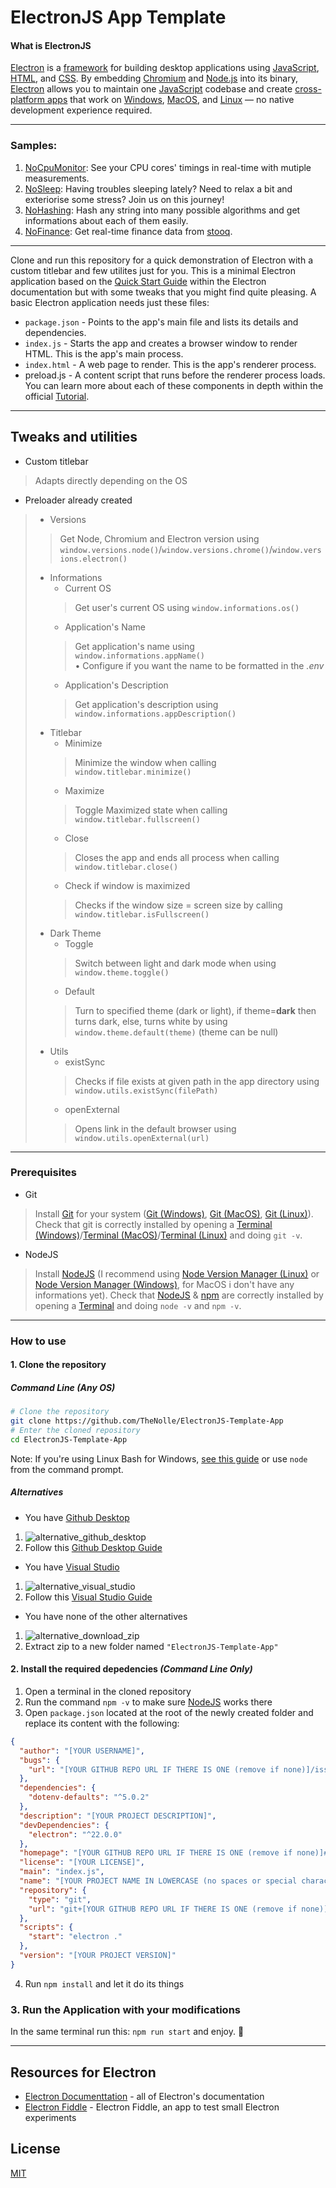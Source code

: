 # ElectronJS App Template

#### What is ElectronJS

[Electron] is a [framework] for building desktop applications using [JavaScript], [HTML], and [CSS]. By embedding [Chromium] and [Node.js] into its binary, [Electron] allows you to maintain one [JavaScript] codebase and create [cross-platform apps] that work on [Windows], [MacOS], and [Linux] — no native development experience required.

---


### Samples:
1. [NoCpuMonitor]: See your CPU cores' timings in real-time with mutiple measurements.
2. [NoSleep]: Having troubles sleeping lately? Need to relax a bit and exteriorise some stress? Join us on this journey!
3. [NoHashing]: Hash any string into many possible algorithms and get informations about each of them easily.
4. [NoFinance]: Get real-time finance data from [stooq].


---


Clone and run this repository for a quick demonstration of Electron with a custom titlebar and few utilites just for you.
This is a minimal Electron application based on the [Quick Start Guide] within the Electron documentation but with some tweaks that you might find quite pleasing.
A basic Electron application needs just these files:
- `package.json` - Points to the app's main file and lists its details and dependencies.
- `index.js` - Starts the app and creates a browser window to render HTML. This is the app's main process.
- `index.html` - A web page to render. This is the app's renderer process.
- preload.js - A content script that runs before the renderer process loads.
You can learn more about each of these components in depth within the official [Tutorial].


---

## Tweaks and utilities
- Custom titlebar
> Adapts directly depending on the OS
- Preloader already created
> - Versions
> > Get Node, Chromium and Electron version using `window.versions.node()`/`window.versions.chrome()`/`window.versions.electron()`
> - Informations
>   - Current OS
>   > Get user's current OS using `window.informations.os()`
>   - Application's Name
>   > Get application's name using `window.informations.appName()`<br>
>       • Configure if you want the name to be formatted in the *.env*
>   - Application's Description
>   > Get application's description using `window.informations.appDescription()`
> - Titlebar
>   - Minimize
>   > Minimize the window when calling `window.titlebar.minimize()`
>   - Maximize
>   > Toggle Maximized state when calling `window.titlebar.fullscreen()`
>   - Close
>   > Closes the app and ends all process when calling `window.titlebar.close()`
>   - Check if window is maximized
>   > Checks if the window size = screen size by calling `window.titlebar.isFullscreen()`
> - Dark Theme
>   - Toggle
>   > Switch between light and dark mode when using `window.theme.toggle()`
>   - Default
>   > Turn to specified theme (dark or light), if theme=**dark** then turns dark, else, turns white by using `window.theme.default(theme)` (theme can be null)
> - Utils
>   - existSync
>   > Checks if file exists at given path in the app directory using `window.utils.existSync(filePath)`
>   - openExternal
>   > Opens link in the default browser using `window.utils.openExternal(url)`


---


### Prerequisites
- Git
> Install [Git] for your system ([Git (Windows)], [Git (MacOS)], [Git (Linux)]).
> Check that git is correctly installed by opening a [Terminal (Windows)]/[Terminal (MacOS)]/[Terminal (Linux)] and doing `git -v`.
- NodeJS
> Install [NodeJS] (I recommend using [Node Version Manager (Linux)] or [Node Version Manager (Windows)], for MacOS i don't have any informations yet).
> Check that [NodeJS] & [npm] are correctly installed by opening a [Terminal] and doing `node -v` and `npm -v`.


---


### How to use

#### 1. Clone the repository
##### Command Line *(Any OS)*
```sh
# Clone the repository
git clone https://github.com/TheNolle/ElectronJS-Template-App
# Enter the cloned repository
cd ElectronJS-Template-App
```
Note: If you're using Linux Bash for Windows, [see this guide] or use `node` from the command prompt.

##### Alternatives
- You have [Github Desktop]
1. ![alternative_github_desktop](https://i.imgur.com/31gG5UK.png)
2. Follow this [Github Desktop Guide]
- You have [Visual Studio]
1. ![alternative_visual_studio](https://i.imgur.com/zViSlnn.png)
2. Follow this [Visual Studio Guide]
- You have none of the other alternatives
1. ![alternative_download_zip](https://i.imgur.com/XoTq7vo.png)
2. Extract zip to a new folder named `"ElectronJS-Template-App"`

#### 2. Install the required depedencies *(Command Line Only)*
1. Open a terminal in the cloned repository
2. Run the command `npm -v` to make sure [NodeJS] works there
3. Open `package.json` located at the root of the newly created folder and replace its content with the following:
```json
{
  "author": "[YOUR USERNAME]",
  "bugs": {
    "url": "[YOUR GITHUB REPO URL IF THERE IS ONE (remove if none)]/issues"
  },
  "dependencies": {
    "dotenv-defaults": "^5.0.2"
  },
  "description": "[YOUR PROJECT DESCRIPTION]",
  "devDependencies": {
    "electron": "^22.0.0"
  },
  "homepage": "[YOUR GITHUB REPO URL IF THERE IS ONE (remove if none)]#readme",
  "license": "[YOUR LICENSE]",
  "main": "index.js",
  "name": "[YOUR PROJECT NAME IN LOWERCASE (no spaces or special characters)]",
  "repository": {
    "type": "git",
    "url": "git+[YOUR GITHUB REPO URL IF THERE IS ONE (remove if none)].git"
  },
  "scripts": {
    "start": "electron ."
  },
  "version": "[YOUR PROJECT VERSION]"
}
```
4. Run `npm install` and let it do its things

### 3. Run the Application with your modifications
In the same terminal run this: `npm run start` and enjoy. 🎉


---


## Resources for Electron
- [Electron Documenttation] - all of Electron's documentation
- [Electron Fiddle] - Electron Fiddle, an app to test small Electron experiments

## License
[MIT]



<!-- Variables -->
  [Electron]: https://www.electronjs.org/
  [framework]: https://www.codecademy.com/resources/blog/what-is-a-framework/
  [JavaScript]: https://developer.mozilla.org/en-US/docs/Learn/JavaScript/First_steps/What_is_JavaScript
  [HTML]: https://www.hostinger.com/tutorials/what-is-html
  [CSS]: https://developer.mozilla.org/en-US/docs/Learn/CSS/First_steps/What_is_CSS
  [Chromium]: https://www.chromium.org/
  [Node.js]: https://nodejs.org/
  [cross-platform apps]: https://en.wikipedia.org/wiki/Cross-platform_software
  [Windows]: https://www.computerhope.com/jargon/w/windows.htm
  [MacOS]: https://www.techtarget.com/whatis/definition/Mac-OS
  [Linux]: https://www.linux.com/what-is-linux/
  [Quick Start Guide]: https://electronjs.org/docs/latest/tutorial/quick-start
  [Tutorial]: https://www.electronjs.org/docs/latest/tutorial/tutorial-prerequisites
  [Git]: https://git-scm.com/
  [Git (Windows)]: https://git-scm.com/download/win/
  [Git (MacOS)]: https://git-scm.com/download/mac/
  [Git (Linux)]: https://git-scm.com/download/linux/
  [Terminal (Windows)]: https://www.wikihow.com/Open-Terminal-in-Windows
  [Terminal (MacOS)]: https://www.howtogeek.com/682770/how-to-open-the-terminal-on-a-mac/
  [Terminal (Linux)]: https://www.geeksforgeeks.org/how-to-open-terminal-in-linux/
  [Terminal]: /
  [see this guide]: https://www.howtogeek.com/261575/how-to-run-graphical-linux-desktop-applications-from-windows-10s-bash-shell/
  [NodeJS]: https://nodejs.org/en/download/current/
  [Node Version Manager (Windows)]: https://github.com/coreybutler/nvm-windows/#installation--upgrades
  [Node Version Manager (Linux)]: https://github.com/nvm-sh/nvm#installing-and-updating
  [npm]: http://npmjs.com/
  [Github Desktop]: (https://desktop.github.com/)
  [Github Desktop Guide]: (https://docs.github.com/en/desktop/contributing-and-collaborating-using-github-desktop/adding-and-cloning-repositories/cloning-and-forking-repositories-from-github-desktop)
  [Visual Studio]: (https://visualstudio.microsoft.com/)
  [Visual Studio Guide]: (https://learn.microsoft.com/en-us/visualstudio/version-control/git-clone-repository)
  [Electron Documenttation]: https://electronjs.org/docs/
  [Electron Fiddle]: https://electronjs.org/fiddle
  [MIT]: LICENSE
  [stooq]: https://stooq.com/
  [NoCpuMonitor]: https://github.com/TheNolle/NoCpuMonitor
  [NoSleep]: https://github.com/TheNolle/NoSleep
  [NoHashing]: https://github.com/thenolle/NoHashing
  [NoFinance]: https://github.com/TheNolle/NoFinance
<!-- /Variables -->

